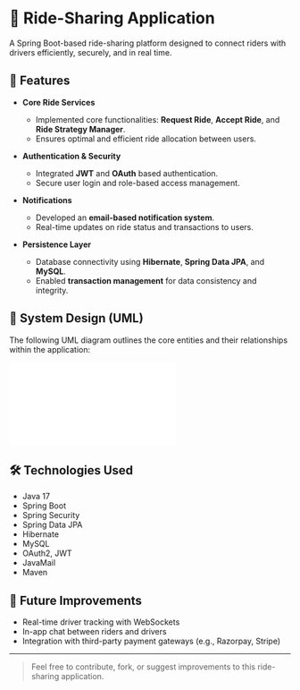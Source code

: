 # 🚗 Ride-Sharing Application

A Spring Boot-based ride-sharing platform designed to connect riders with drivers efficiently, securely, and in real time.

## 🚀 Features

- **Core Ride Services**
  - Implemented core functionalities: **Request Ride**, **Accept Ride**, and **Ride Strategy Manager**.
  - Ensures optimal and efficient ride allocation between users.

- **Authentication & Security**
  - Integrated **JWT** and **OAuth** based authentication.
  - Secure user login and role-based access management.

- **Notifications**
  - Developed an **email-based notification system**.
  - Real-time updates on ride status and transactions to users.

- **Persistence Layer**
  - Database connectivity using **Hibernate**, **Spring Data JPA**, and **MySQL**.
  - Enabled **transaction management** for data consistency and integrity.

## 🧩 System Design (UML)

The following UML diagram outlines the core entities and their relationships within the application:

![UML Diagram](./Uber_UML_Diagram_6bee8f589b.pdf)

## 🛠️ Technologies Used

- Java 17
- Spring Boot
- Spring Security
- Spring Data JPA
- Hibernate
- MySQL
- OAuth2, JWT
- JavaMail
- Maven

## 🧪 Future Improvements

- Real-time driver tracking with WebSockets
- In-app chat between riders and drivers
- Integration with third-party payment gateways (e.g., Razorpay, Stripe)

---

> Feel free to contribute, fork, or suggest improvements to this ride-sharing application.
